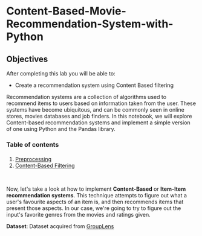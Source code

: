 # Content-Based-Movie-Recommendation-System-with-Python



## Objectives

After completing this lab you will be able to:

*   Create a recommendation system using Content Based filtering

Recommendation systems are a collection of algorithms used to recommend items to users based on information taken from the user. These systems have become ubiquitous, and can be commonly seen in online stores, movies databases and job finders. In this notebook, we will explore Content-based recommendation systems and implement a simple version of one using Python and the Pandas library.

### Table of contents

<div class="alert alert-block alert-info" style="margin-top: 20px">
    <ol>
        <li><a href="https://#ref2">Preprocessing</a></li>
        <li><a href="https://#ref3">Content-Based Filtering</a></li>
    </ol>
</div>
<br>

Now, let's take a look at how to implement **Content-Based** or **Item-Item recommendation systems**. This technique attempts to figure out what a user's favourite aspects of an item is, and then recommends items that present those aspects. In our case, we're going to try to figure out the input's favorite genres from the movies and ratings given.


__Dataset__: Dataset acquired from [GroupLens](https://cf-courses-data.s3.us.cloud-object-storage.appdomain.cloud/IBMDeveloperSkillsNetwork-ML0101EN-SkillsNetwork/labs/Module%205/data/moviedataset.zip)
